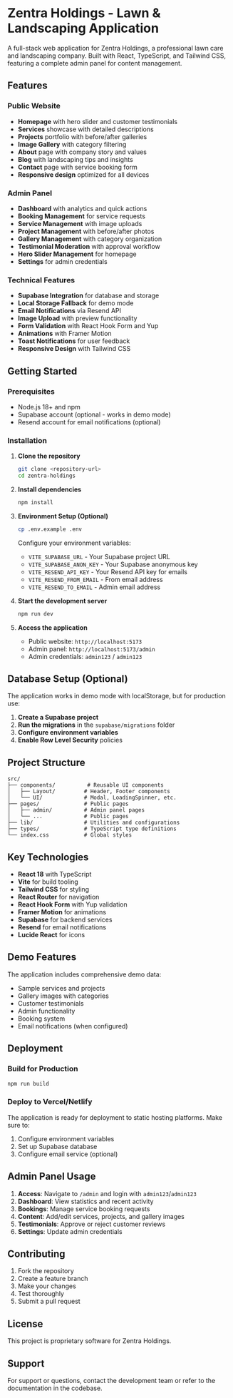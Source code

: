 # Zentra Holdings - Lawn & Landscaping Application

A full-stack web application for Zentra Holdings, a professional lawn care and landscaping company. Built with React, TypeScript, and Tailwind CSS, featuring a complete admin panel for content management.

## Features

### Public Website
- **Homepage** with hero slider and customer testimonials
- **Services** showcase with detailed descriptions
- **Projects** portfolio with before/after galleries
- **Image Gallery** with category filtering
- **About** page with company story and values
- **Blog** with landscaping tips and insights
- **Contact** page with service booking form
- **Responsive design** optimized for all devices

### Admin Panel
- **Dashboard** with analytics and quick actions
- **Booking Management** for service requests
- **Service Management** with image uploads
- **Project Management** with before/after photos
- **Gallery Management** with category organization
- **Testimonial Moderation** with approval workflow
- **Hero Slider Management** for homepage
- **Settings** for admin credentials

### Technical Features
- **Supabase Integration** for database and storage
- **Local Storage Fallback** for demo mode
- **Email Notifications** via Resend API
- **Image Upload** with preview functionality
- **Form Validation** with React Hook Form and Yup
- **Animations** with Framer Motion
- **Toast Notifications** for user feedback
- **Responsive Design** with Tailwind CSS

## Getting Started

### Prerequisites
- Node.js 18+ and npm
- Supabase account (optional - works in demo mode)
- Resend account for email notifications (optional)

### Installation

1. **Clone the repository**
   ```bash
   git clone <repository-url>
   cd zentra-holdings
   ```

2. **Install dependencies**
   ```bash
   npm install
   ```

3. **Environment Setup (Optional)**
   ```bash
   cp .env.example .env
   ```
   
   Configure your environment variables:
   - `VITE_SUPABASE_URL` - Your Supabase project URL
   - `VITE_SUPABASE_ANON_KEY` - Your Supabase anonymous key
   - `VITE_RESEND_API_KEY` - Your Resend API key for emails
   - `VITE_RESEND_FROM_EMAIL` - From email address
   - `VITE_RESEND_TO_EMAIL` - Admin email address

4. **Start the development server**
   ```bash
   npm run dev
   ```

5. **Access the application**
   - Public website: `http://localhost:5173`
   - Admin panel: `http://localhost:5173/admin`
   - Admin credentials: `admin123` / `admin123`

## Database Setup (Optional)

The application works in demo mode with localStorage, but for production use:

1. **Create a Supabase project**
2. **Run the migrations** in the `supabase/migrations` folder
3. **Configure environment variables**
4. **Enable Row Level Security** policies

## Project Structure

```
src/
├── components/          # Reusable UI components
│   ├── Layout/         # Header, Footer components
│   └── UI/             # Modal, LoadingSpinner, etc.
├── pages/              # Public pages
│   ├── admin/          # Admin panel pages
│   └── ...             # Public pages
├── lib/                # Utilities and configurations
├── types/              # TypeScript type definitions
└── index.css           # Global styles
```

## Key Technologies

- **React 18** with TypeScript
- **Vite** for build tooling
- **Tailwind CSS** for styling
- **React Router** for navigation
- **React Hook Form** with Yup validation
- **Framer Motion** for animations
- **Supabase** for backend services
- **Resend** for email notifications
- **Lucide React** for icons

## Demo Features

The application includes comprehensive demo data:
- Sample services and projects
- Gallery images with categories
- Customer testimonials
- Admin functionality
- Booking system
- Email notifications (when configured)

## Deployment

### Build for Production
```bash
npm run build
```

### Deploy to Vercel/Netlify
The application is ready for deployment to static hosting platforms. Make sure to:
1. Configure environment variables
2. Set up Supabase database
3. Configure email service (optional)

## Admin Panel Usage

1. **Access**: Navigate to `/admin` and login with `admin123`/`admin123`
2. **Dashboard**: View statistics and recent activity
3. **Bookings**: Manage service booking requests
4. **Content**: Add/edit services, projects, and gallery images
5. **Testimonials**: Approve or reject customer reviews
6. **Settings**: Update admin credentials

## Contributing

1. Fork the repository
2. Create a feature branch
3. Make your changes
4. Test thoroughly
5. Submit a pull request

## License

This project is proprietary software for Zentra Holdings.

## Support

For support or questions, contact the development team or refer to the documentation in the codebase.